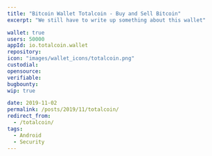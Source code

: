 ```yaml
---
title: "Bitcoin Wallet Totalcoin - Buy and Sell Bitcoin"
excerpt: "We still have to write up something about this wallet"

wallet: true
users: 50000
appId: io.totalcoin.wallet
repository:
icon: "images/wallet_icons/totalcoin.png"
custodial:
opensource:
verifiable:
bugbounty:
wip: true

date: 2019-11-02
permalink: /posts/2019/11/totalcoin/
redirect_from:
  - /totalcoin/
tags:
  - Android
  - Security
---
```

